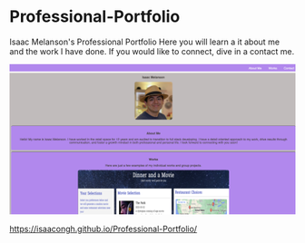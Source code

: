 # Professional-Portfolio
Isaac Melanson's Professional Portfolio
    Here you will learn a it about me and the work I have done. 
    If you would like to connect, dive in a contact me.

<img src="Professional-Portfolio-IMG.png">

https://isaacongh.github.io/Professional-Portfolio/